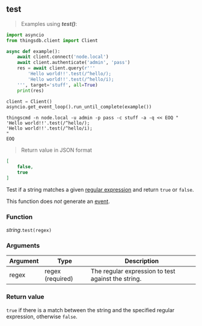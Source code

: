 ## test

> Examples using ***test()***:

```python
import asyncio
from thingsdb.client import Client

async def example():
    await client.connect('node.local')
    await client.authenticate('admin', 'pass')
    res = await client.query(r'''
        'Hello world!!'.test(/^hello/);
        'Hello world!!'.test(/^hello/i);
    ''', target='stuff', all=True)
    print(res)

client = Client()
asyncio.get_event_loop().run_until_complete(example())
```

```shell
thingscmd -n node.local -u admin -p pass -c stuff -a -q << EOQ "
'Hello world!!'.test(/^hello/);
'Hello world!!'.test(/^hello/i);
"
EOQ
```

> Return value in JSON format

```json
[
    false,
    true
]
```

Test if a string matches a given [regular expression](#regex) and return `true` or `false`.

This function does *not* generate an [event](#events).

### Function
*string*.`test(regex)`

### Arguments
Argument | Type | Description
-------- | ---- | -----------
regex | regex (required) | The regular expression to test against the string.

### Return value
`true` if there is a match between the string and the specified regular expression, otherwise `false`.
